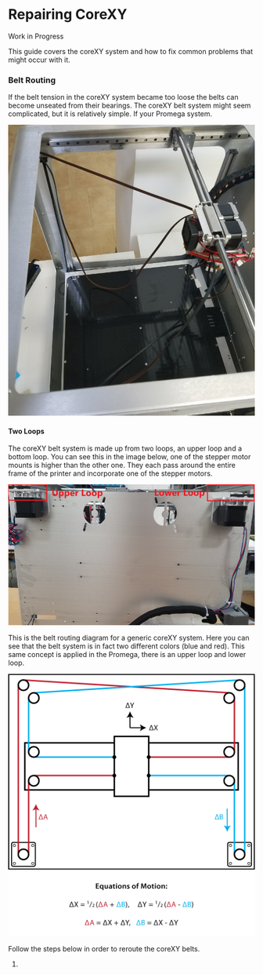 # Repairing CoreXY

Work in Progress

This guide covers the coreXY system and how to fix common problems that might occur with it.

### Belt Routing

If the belt tension in the coreXY system became too loose the belts can become unseated from their bearings. The coreXY belt system might seem complicated, but it is relatively simple. If your Promega system.

 

![Broken CoreXY](../.gitbook/assets/gallery/2018-07-Jul/scaled-840-0/dU9oH3DjfF1WxgFT-brokencoreXY.jpg)

#### Two Loops

The coreXY belt system is made up from two loops, an upper loop and a bottom loop. You can see this in the image below, one of the stepper motor mounts is higher than the other one. They each pass around the entire frame of the printer and incorporate one of the stepper motors. 

![The Two Different CoreXY Loops](../.gitbook/assets/gallery/2018-07-Jul/scaled-840-0/uCqJbgZgCbY7c8vT-twoloops.jpg)

This is the belt routing diagram for a generic coreXY system. Here you can see that the belt system is in fact two different colors \(blue and red\). This same concept is applied in the Promega, there is an upper loop and lower loop.

 ![XLhNrDhIPuyXhYMD-coreXY.png](../.gitbook/assets/gallery/2018-07-Jul/scaled-840-0/XLhNrDhIPuyXhYMD-coreXY.png)

Follow the steps below in order to reroute the coreXY belts. 

1.

